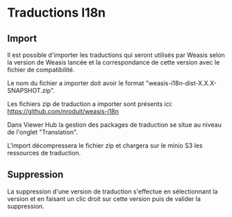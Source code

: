 # Traductions I18n 

## Import

Il est possible d'importer les traductions qui seront utilisés par Weasis selon la version de Weasis lancée et la correspondance de cette version avec le fichier de compatibilité.

Le nom du fichier a importer doit avoir le format "weasis-i18n-dist-X.X.X-SNAPSHOT.zip".

Les fichiers zip de traduction a importer sont présents ici: https://github.com/nroduit/weasis-i18n

Dans Viewer Hub la gestion des packages de traduction se situe au niveau de l'onglet "Translation".

L'import décompressera le fichier zip et chargera sur le minio S3 les ressources de traduction.

## Suppression

La suppression d'une version de traduction s'effectue en sélectionnant la version et en faisant un clic droit sur cette version puis de valider la suppression.